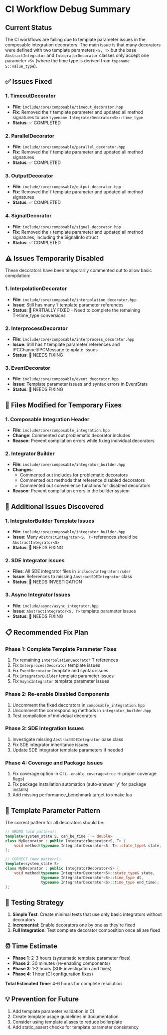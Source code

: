 # CI Workflow Debug Summary

## Current Status

The CI workflows are failing due to template parameter issues in the composable integration decorators. The main issue is that many decorators were defined with two template parameters `<S, T>` but the base `AbstractIntegrator` and `IntegratorDecorator` classes only accept one parameter `<S>` (where the time type is derived from `typename S::value_type`).

## ✅ Issues Fixed

### 1. TimeoutDecorator
- **File**: `include/core/composable/timeout_decorator.hpp`
- **Fix**: Removed the `T` template parameter and updated all method signatures to use `typename IntegratorDecorator<S>::time_type`
- **Status**: ✅ COMPLETED

### 2. ParallelDecorator
- **File**: `include/core/composable/parallel_decorator.hpp`
- **Fix**: Removed the `T` template parameter and updated all method signatures
- **Status**: ✅ COMPLETED

### 3. OutputDecorator
- **File**: `include/core/composable/output_decorator.hpp`
- **Fix**: Removed the `T` template parameter and updated all method signatures
- **Status**: ✅ COMPLETED

### 4. SignalDecorator
- **File**: `include/core/composable/signal_decorator.hpp`
- **Fix**: Removed the `T` template parameter and updated all method signatures, including the SignalInfo struct
- **Status**: ✅ COMPLETED

## ⚠️ Issues Temporarily Disabled

These decorators have been temporarily commented out to allow basic compilation:

### 1. InterpolationDecorator
- **File**: `include/core/composable/interpolation_decorator.hpp`
- **Issue**: Still has many `T` template parameter references
- **Status**: 🚧 PARTIALLY FIXED - Need to complete the remaining T→time_type conversions

### 2. InterprocessDecorator
- **File**: `include/core/composable/interprocess_decorator.hpp`
- **Issue**: Still has `T` template parameter references and IPCChannel/IPCMessage template issues
- **Status**: 🚧 NEEDS FIXING

### 3. EventDecorator
- **File**: `include/core/composable/event_decorator.hpp`
- **Issue**: Template parameter issues and syntax errors in EventStats
- **Status**: 🚧 NEEDS FIXING

## 🔨 Files Modified for Temporary Fixes

### 1. Composable Integration Header
- **File**: `include/core/composable_integration.hpp`
- **Change**: Commented out problematic decorator includes
- **Reason**: Prevent compilation errors while fixing individual decorators

### 2. Integrator Builder
- **File**: `include/core/composable/integrator_builder.hpp`
- **Changes**: 
  - Commented out includes for problematic decorators
  - Commented out methods that reference disabled decorators
  - Commented out convenience functions for disabled decorators
- **Reason**: Prevent compilation errors in the builder system

## 🚨 Additional Issues Discovered

### 1. IntegratorBuilder Template Issues
- **File**: `include/core/composable/integrator_builder.hpp`
- **Issue**: Many `AbstractIntegrator<S, T>` references should be `AbstractIntegrator<S>`
- **Status**: 🚧 NEEDS FIXING

### 2. SDE Integrator Issues
- **Files**: All SDE integrator files in `include/integrators/sde/`
- **Issue**: References to missing `AbstractSDEIntegrator` class
- **Status**: 🚧 NEEDS INVESTIGATION

### 3. Async Integrator Issues
- **File**: `include/async/async_integrator.hpp`
- **Issue**: `AbstractIntegrator<S, T>` template parameter issues
- **Status**: 🚧 NEEDS FIXING

## 📋 Recommended Fix Plan

### Phase 1: Complete Template Parameter Fixes
1. Fix remaining `InterpolationDecorator` T references
2. Fix `InterprocessDecorator` template issues
3. Fix `EventDecorator` template and syntax issues
4. Fix `IntegratorBuilder` template parameter issues
5. Fix `AsyncIntegrator` template parameter issues

### Phase 2: Re-enable Disabled Components
1. Uncomment the fixed decorators in `composable_integration.hpp`
2. Uncomment the corresponding methods in `integrator_builder.hpp`
3. Test compilation of individual decorators

### Phase 3: SDE Integration Issues
1. Investigate missing `AbstractSDEIntegrator` base class
2. Fix SDE integrator inheritance issues
3. Update SDE integrator template parameters if needed

### Phase 4: Coverage and Package Issues
1. Fix coverage option in CI (`--enable_coverage=true` → proper coverage flags)
2. Fix package installation automation (auto-answer 'y' for package installs)
3. Add missing performance_benchmark target to xmake.lua

## 🔧 Template Parameter Pattern

The correct pattern for all decorators should be:

```cpp
// WRONG (old pattern):
template<system_state S, can_be_time T = double>
class MyDecorator : public IntegratorDecorator<S, T> {
    void method(typename IntegratorDecorator<S, T>::state_type& state, T dt, T end_time);
};

// CORRECT (new pattern):
template<system_state S>
class MyDecorator : public IntegratorDecorator<S> {
    void method(typename IntegratorDecorator<S>::state_type& state, 
                typename IntegratorDecorator<S>::time_type dt, 
                typename IntegratorDecorator<S>::time_type end_time);
};
```

## 🚀 Testing Strategy

1. **Simple Test**: Create minimal tests that use only basic integrators without decorators
2. **Incremental**: Enable decorators one by one as they're fixed
3. **Full Integration**: Test complete decorator composition once all are fixed

## ⏰ Time Estimate

- **Phase 1**: 2-3 hours (systematic template parameter fixes)
- **Phase 2**: 30 minutes (re-enabling components)
- **Phase 3**: 1-2 hours (SDE investigation and fixes)
- **Phase 4**: 1 hour (CI configuration fixes)

**Total Estimated Time**: 4-6 hours for complete resolution

## 💡 Prevention for Future

1. Add template parameter validation in CI
2. Create template usage guidelines in documentation
3. Consider using template aliases to reduce boilerplate
4. Add static_assert checks for template parameter consistency 